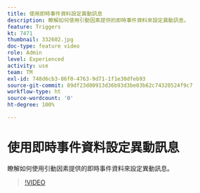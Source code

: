 ```yaml
---
title: 使用即時事件資料設定異動訊息
description: 瞭解如何使用引動因素提供的即時事件資料來設定異動訊息。
feature: Triggers
kt: 7471
thumbnail: 332602.jpg
doc-type: feature video
role: Admin
level: Experienced
activity: use
team: TM
exl-id: 748d6cb3-86f0-4763-9d71-1f1e30dfeb93
source-git-commit: 89df23d00913d36b93d3be03b62c74320524f9c7
workflow-type: ht
source-wordcount: '0'
ht-degree: 100%

---
```


# 使用即時事件資料設定異動訊息

瞭解如何使用引動因素提供的即時事件資料來設定異動訊息。

>[!VIDEO](https://video.tv.adobe.com/v/332602?quality=12&learn=on)
